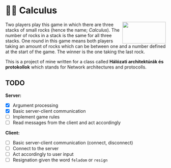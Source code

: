 # 🔴🔵 Calculus

<img align="right" width="136" height="68" src="https://www.gnu.org/graphics/gplv3-with-text-136x68.png">

Two players play this game in which there are three stacks of
small rocks (hence the name; *Calculus*). The number of rocks in
a stack is the same for all three stacks. One round in this game
means both players taking an amount of rocks which can be between
one and a number defined at the start of the game. The winner is the
one taking the last rock.

This is a project of mine written for a class called
**Hálózati architektúrák és protokollok** which stands for
Network architectures and protocolls.

## TODO

**Server:**

- [x] Argument processing
- [x] Basic server-client communication
- [ ] Implement game rules
- [ ] Read messages from the client and act accordingly

**Client:**

- [ ] Basic server-client communication (connect, disconnect)
- [ ] Connect to the server
- [ ] Act accordingly to user input
- [ ] Resignation given the word `feladom` or `resign`
